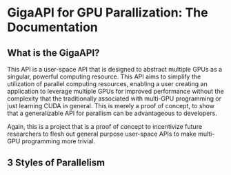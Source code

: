 # GigaAPI for GPU Parallization: The Documentation 

## What is the GigaAPI?

This API is a user-space API that is designed to abstract multiple GPUs as a singular, 
powerful computing resource. This API aims to simplify the utilization of parallel computing 
resources, enabling a user creating an application to leverage multiple GPUs for improved 
performance without the complexity that the traditionally associated with multi-GPU programming 
or just learning CUDA in general. This is merely a proof of concept, to show that a generalizable
API for parallism can be advantageous to developers. 

Again, this is a project that is a proof of concept to incentivize future researchers to
flesh out general purpose user-space APIs to make multi-GPU programming more trivial.

## 3 Styles of Parallelism

